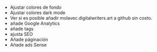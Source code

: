 * Ajustar colores de fondo
* Ajustar colores dark mode
* Ver si es posible añadir molavec.digitalwriters.art a github sin costo.
* añade Google Analytics
* añade tags
* ajusta SEO
* Añade páginación
* Añade ads Sense
  